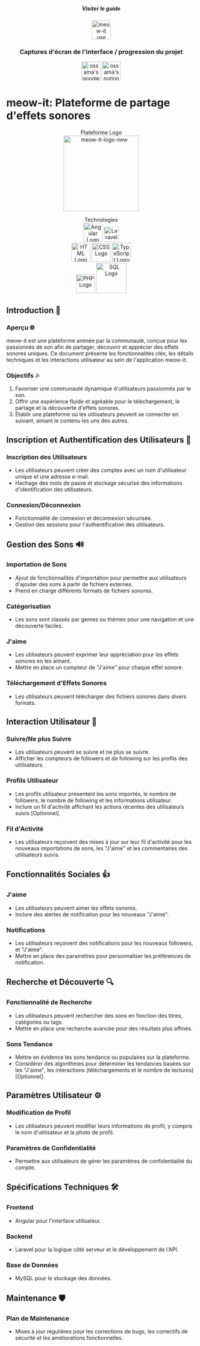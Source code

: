 <div align="center">

##### Visiter le guide
<a href="https://github.com/imossama/Plateforme-web-d-effets-sonores/blob/main/fullstack/README.md"> <img src="https://64.media.tumblr.com/15b7fc60bbe2fd927bc223ba628d57a5/tumblr_mrub1w37AL1swnmv6o1_400.pnj" alt="meow-it use" width="50" title="Visiter le guide"></a>
  
### Captures d'écran de l'interface / progression du projet
<a href="https://drive.google.com/drive/folders/1Y3fxcTsiJ2nF_YQMAfViY1RmNV1n2Q-l?usp=drive_link"> <img src="https://www.gstatic.com/images/icons/material/product/2x/drive_48dp.png" alt="ossama's google drive" width="50" title="Voir les captures d'écran de l'interface"></a>
<a href="https://occipital-tornado-e71.notion.site/Avancement-du-projet-individuel-28cd8f345c874f118fd48eb2865e4847?pvs=4"> <img src="https://upload.wikimedia.org/wikipedia/commons/4/45/Notion_app_logo.png" alt="ossama's notion" title="Voir la progression du projet" width="50"></a>
<br>
</div>

# meow-it: Plateforme de partage d'effets sonores

<div align="center">
Plateforme Logo
<br>
<img src="https://i.ibb.co/Bc4gXkf/meow-it-logo-new.png" alt="meow-it-logo-new" width="200">

Technologies
<br> 
<img src="https://angular.io/assets/images/logos/angular/angular.png" alt="Angular Logo" width="50">
<img src="https://laravel.com/img/logomark.min.svg" alt="Laravel Logo" width="40"><br>
<img src="https://img.icons8.com/color/452/html-5.png" alt="HTML Logo" width="50">
<img src="https://img.icons8.com/color/452/css3.png" alt="CSS Logo" width="50">
<img src="https://img.icons8.com/color/452/typescript.png" alt="TypeScript Logo" width="50"><br>
<img src="https://www.php.net/images/logos/new-php-logo.png" alt="PHP Logo" width="50">
<img src="https://upload.wikimedia.org/wikipedia/commons/8/87/Sql_data_base_with_logo.png" alt="SQL Logo" width="80">
</div>

## Introduction 🌟

### Aperçu 🌐
meow-it est une plateforme animée par la communauté, conçue pour les passionnés de son afin de partager, découvrir et apprécier des effets sonores uniques. Ce document présente les fonctionnalités clés, les détails techniques et les interactions utilisateur au sein de l'application meow-it.

### Objectifs 🎶
1. Favoriser une communauté dynamique d'utilisateurs passionnés par le son.
2. Offrir une expérience fluide et agréable pour le téléchargement, le partage et la découverte d'effets sonores.
3. Établir une plateforme où les utilisateurs peuvent se connecter en suivant, aimant le contenu les uns des autres.

## Inscription et Authentification des Utilisateurs 📝

### Inscription des Utilisateurs
- Les utilisateurs peuvent créer des comptes avec un nom d'utilisateur unique et une adresse e-mail.
- Hachage des mots de passe et stockage sécurisé des informations d'identification des utilisateurs.

### Connexion/Déconnexion
- Fonctionnalité de connexion et déconnexion sécurisée.
- Gestion des sessions pour l'authentification des utilisateurs.

## Gestion des Sons 🔊

### Importation de Sons
- Ajout de fonctionnalités d'importation pour permettre aux utilisateurs d'ajouter des sons à partir de fichiers externes.
- Prend en charge différents formats de fichiers sonores.

### Catégorisation
- Les sons sont classés par genres ou thèmes pour une navigation et une découverte faciles.

### J'aime
- Les utilisateurs peuvent exprimer leur appréciation pour les effets sonores en les aimant.
- Mettre en place un compteur de "J'aime" pour chaque effet sonore.

### Téléchargement d'Effets Sonores
- Les utilisateurs peuvent télécharger des fichiers sonores dans divers formats.

## Interaction Utilisateur 👥

### Suivre/Ne plus Suivre
- Les utilisateurs peuvent se suivre et ne plus se suivre.
- Afficher les compteurs de followers et de following sur les profils des utilisateurs.

### Profils Utilisateur
- Les profils utilisateur présentent les sons importés, le nombre de followers, le nombre de following et les informations utilisateur.
- Inclure un fil d'activité affichant les actions récentes des utilisateurs suivis [Optionnel].

### Fil d'Activité
- Les utilisateurs reçoivent des mises à jour sur leur fil d'activité pour les nouveaux importations de sons, les "J'aime" et les commentaires des utilisateurs suivis.

## Fonctionnalités Sociales 👍

### J'aime
- Les utilisateurs peuvent aimer les effets sonores.
- Inclure des alertes de notification pour les nouveaux "J'aime".

### Notifications
- Les utilisateurs reçoivent des notifications pour les nouveaux followers, et "J'aime".
- Mettre en place des paramètres pour personnaliser les préférences de notification.

## Recherche et Découverte 🔍

### Fonctionnalité de Recherche
- Les utilisateurs peuvent rechercher des sons en fonction des titres, catégories ou tags.
- Mettre en place une recherche avancée pour des résultats plus affinés.

### Sons Tendance
- Mettre en évidence les sons tendance ou populaires sur la plateforme.
- Considérer des algorithmes pour déterminer les tendances basées sur les "J'aime", les interactions (téléchargements et le nombre de lectures) [Optionnel].

## Paramètres Utilisateur ⚙️

### Modification de Profil
- Les utilisateurs peuvent modifier leurs informations de profil, y compris le nom d'utilisateur et la photo de profil.

### Paramètres de Confidentialité
- Permettre aux utilisateurs de gérer les paramètres de confidentialité du compte.

## Spécifications Techniques 🛠️

### Frontend
- Angular pour l'interface utilisateur.

### Backend
- Laravel pour la logique côté serveur et le développement de l'API.

### Base de Données
- MySQL pour le stockage des données.

## Maintenance 🛡️

### Plan de Maintenance
- Mises à jour régulières pour les corrections de bugs, les correctifs de sécurité et les améliorations fonctionnelles.
